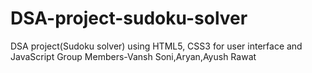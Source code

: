 # DSA-project-sudoku-solver
DSA project(Sudoku solver) using HTML5, CSS3 for user interface and JavaScript 
Group Members-Vansh Soni,Aryan,Ayush Rawat
